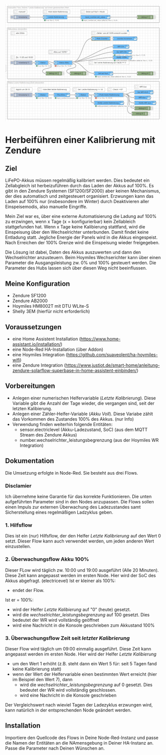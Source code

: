 
![Flow](/Flows_kalibrierung.JPG)

# Herbeiführen einer Kalibrierung mit Zendure
## Ziel
LiFePO-Akkus müssen regelmäßig kalibriert werden. Dies bedeutet ein Zellabgleich ist herbeizuführen durch das Laden der Akkus auf 100%.
Es gibt in den Zendure Systemen (SF1200/SF2000) aber keinen Mechanismus, der dies automatisch und zeitgesteuert organisiert. 
Erzwungen kann das Laden auf 100% nur (insbesondere im Winter) durch Deaktivieren aller Einspeisemodis, also manuelle Eingriffe.

Mein Ziel war es, über eine externe Automatisierung die Ladung auf 100% zu erzwingen, wenn x Tage (x = konfigurierbar) kein Zellableich stattgefunden hat.
Wenn x Tage keine Kalibierung stattfand, wird die Einspeisung über den Wechselrichter unterbunden. Damit findet keine Entladung statt. Jegliche Energie der Panels wird in die Akkus eingespeist. 
Nach Erreichen der 100% Grenze wird die Einspeisung wieder freigegeben.

Die Lösung ist dabei, Daten des Akkus auszuwerten und dann den Wechselrichter anzusteuern. Beim Hoymiles Wechserichter kann über einen Parameter die Ausgangsleistung zw. 0% und 100% gesteuert werden.
Die Parameter des Hubs lassen sich über diesen Weg nicht beeinflussen. 


## Meine Konfiguration
 - Zendure SF1200
 - Zendure AB2000
 - Hoymiles HM8002T mit DTU WLite-S
 - Shelly 3EM (hierfür nicht erforderlich)

## Voraussetzungen
- eine Home Assistent Installation (https://www.home-assistant.io/installation/)
- eine Node-Red HA-Installation (über Addon)
- eine Hoymiles Integration (https://github.com/suaveolent/ha-hoymiles-wifi)
- eine Zendure Integration (https://www.justiot.de/smart-home/anleitung-zendure-solarflow-superbase-in-home-assistent-einbinden/)

## Vorbereitungen
- Anlegen einer numerischen Helfervariable (_Letzte Kalibrierung_). Diese Variable gibt die Anzahl der Tage wieder, die vergangen sind, seit der letzten Kalibierung.
- Anlegen einer Zähler-Helfer-Variable  (_Akku Voll_). Diese Variabe zählt das Vorkommen des Zustandes 100% des Akkus. (nur Info)
- Verwendung finden weiterhin folgende Entitäten:
  - sensor.electriclevel (Akku-Ladezustand, SoC) (aus dem MQTT Stream des Zendure Akkus)
  - number.wechselrichter_leistungsbegrenzung (aus der Hoymiles WR Integration)
  

## Dokumentation
Die Umsetzung erfolgte in Node-Red.
Sie besteht aus drei Flows.

### Disclamier
Ich übernehme keine Garantie für das korrekte Funktionieren. Die unten aufgeführten Parameter sind in den Nodes anzupassen. Die Flows sollen einen Impuls zur externen Überwachung des Ladezustandes samt Sicherstellung eines regelmäßigen Ladzyklus geben.

### 1. Hilfsflow
Dies ist ein (nur) Hilfsflow, der den Helfer _Letzte Kalibrierung_ auf den Wert 0 setzt. Dieser Flow kann auch verwendet werden, um jeden anderen Wert einzustellen.

### 2. Überwachungsflow Akku 100%
Dieser FLow wird täglich zw. 10:00 und 19:00 ausgeführt (Alle 20 Minuten). Diese Zeit kann angepasst werden im ersten Node.
Hier wird der SoC des Akkus abgefragt. (electricevel)
Ist er kleiner als 100%:
- endet der Flow.

Ist er = 100%:
- wird der Helfer _Letzte Kalibierung_ auf "0" (heute) gesetzt.
- wird die _wechselrichter_leistungsbegrenzung_ auf 100 gesetzt. Dies bedeutet der WR wird vollständig geöffnet
- wird eine Nachricht in die Konsole geschrieben zum Akkustand 100%

### 3. Überwachungsflow Zeit seit _letzter Kalibrierung_
Dieser Flow wird täglich um 09:00 einmalig ausgeführt. Diese Zeit kann angepasst werden im ersten Node.
Hier wird der Helfer _Letzte Kalibierung_
- um den Wert 1 erhöht (z.B. steht dann ein Wert 5 für: seit 5 Tagen fand keine Kalibrierung statt)
- wenn der Wert der Helfervariable einen bestimmten Wert erreicht (hier im Beispiel den Wert 7), dann 
  - wird die _wechselrichter_leistungsbegrenzung_ auf 0 gesetzt. Dies bedeutet der WR wird vollständig geschlossen.
  - wird eine Nachricht in die Konsole geschrieben

Der Vergleichswert nach wieviel Tagen der Ladezyklus erzwungen wird, kann natürlich in der entsprechenden Node geändert werden.

## Installation
Importiere den Quellcode des Flows in Deine Node-Red-Instanz und passe die Namen der Entitäten an die NAmensgebung in Deiner HA-Instanz an.
Passe die Parameter nach Deinen Wünschen an.


